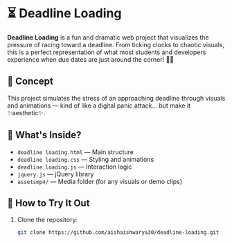 # ⏳ Deadline Loading

**Deadline Loading** is a fun and dramatic web project that visualizes the pressure of racing toward a deadline. From ticking clocks to chaotic visuals, this is a perfect representation of what most students and developers experience when due dates are just around the corner! 😵‍💫

## 🧠 Concept

This project simulates the stress of an approaching deadline through visuals and animations — kind of like a digital panic attack... but make it ✨aesthetic✨.

## 📁 What's Inside?

- `deadline loading.html` — Main structure  
- `deadline loading.css` — Styling and animations  
- `deadline loading.js` — Interaction logic  
- `jquery.js` — jQuery library  
- `assetsmp4/` — Media folder (for any visuals or demo clips)

## 🧪 How to Try It Out

1. Clone the repository:
   ```bash
   git clone https://github.com/aishaishwarya30/deadline-loading.git

